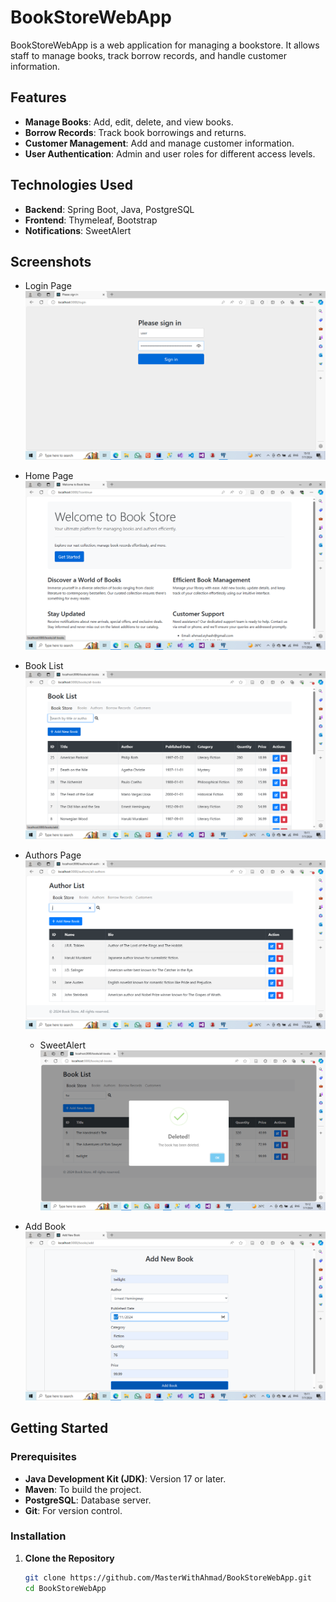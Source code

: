 # BookStoreWebApp

BookStoreWebApp is a web application for managing a bookstore. It allows staff to manage books, track borrow records, and handle customer information.

## Features

- **Manage Books**: Add, edit, delete, and view books.
- **Borrow Records**: Track book borrowings and returns.
- **Customer Management**: Add and manage customer information.
- **User Authentication**: Admin and user roles for different access levels.

## Technologies Used

- **Backend**: Spring Boot, Java, PostgreSQL
- **Frontend**: Thymeleaf, Bootstrap
- **Notifications**: SweetAlert

## Screenshots

- Login Page
  ![LoginPage](src/main/resources/templates/screenshots/loginPage.png)

- Home Page
  ![Home Page](src/main/resources/templates/screenshots/HomePage.png)

- Book List
  ![Book List](src/main/resources/templates/screenshots/BookListPage.png)

- Authors Page
  ![List of Authors](src/main/resources/templates/screenshots/AuthorsPage.png)
  
  - SweetAlert
  ![Success Message](src/main/resources/templates/screenshots/Success.png)


- Add Book
  ![AddBookPage](src/main/resources/templates/screenshots/AddBook.png)

## Getting Started

### Prerequisites

- **Java Development Kit (JDK)**: Version 17 or later.
- **Maven**: To build the project.
- **PostgreSQL**: Database server.
- **Git**: For version control.

### Installation

1. **Clone the Repository**

   ```bash
   git clone https://github.com/MasterWithAhmad/BookStoreWebApp.git
   cd BookStoreWebApp
